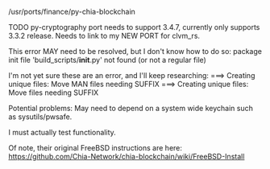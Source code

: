 /usr/ports/finance/py-chia-blockchain

TODO
py-cryptography port needs to support 3.4.7, currently only supports 3.3.2 release.
Needs to link to my NEW PORT for clvm_rs.

This error MAY need to be resolved, but I don't know how to do so:
package init file 'build_scripts/__init__.py' not found (or not a regular file)

I'm not yet sure these are an error, and I'll keep researching:
===> Creating unique files: Move MAN files needing SUFFIX
===> Creating unique files: Move files needing SUFFIX

Potential problems:
May need to depend on a system wide keychain such as sysutils/pwsafe.

I must actually test functionality.

Of note, their original FreeBSD instructions are here:
https://github.com/Chia-Network/chia-blockchain/wiki/FreeBSD-Install
